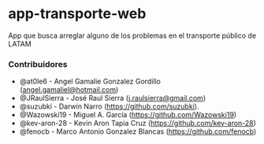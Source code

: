 # app-transporte-web
App que busca arreglar alguno de los problemas en el transporte público de LATAM


### Contribuidores
- @at0le6 - Angel Gamalie Gonzalez Gordillo (angel.gamaliel@hotmail.com)
- @JRaulSierra - José Raul Sierra (j.raulsierra@gmail.com)
- @suzubki - Darwin Narro (https://github.com/suzubki).
- @Wazowski19 - Miguel A. García  (https://github.com/Wazowski19)
- @kev-aron-28 - Kevin Aron Tapia Cruz (https://github.com/kev-aron-28)
- @fenocb - Marco Antonio Gonzalez Blancas (https://github.com/fenocb)

